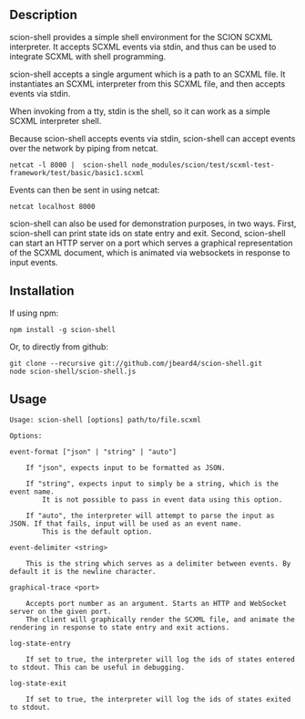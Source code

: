 Description
-----------

scion-shell provides a simple shell environment for the SCION SCXML interpreter. It accepts SCXML events via stdin, and thus can be used to integrate SCXML with shell programming.

scion-shell accepts a single argument which is a path to an SCXML file. It instantiates an SCXML interpreter from this SCXML file, and then accepts events via stdin.  

When invoking from a tty, stdin is the shell, so it can work as a simple SCXML interpreter shell. 

Because scion-shell accepts events via stdin, scion-shell can accept events over the network by piping from netcat.

    netcat -l 8000 |  scion-shell node_modules/scion/test/scxml-test-framework/test/basic/basic1.scxml

Events can then be sent in using netcat:

    netcat localhost 8000


scion-shell can also be used for demonstration purposes, in two ways. First, scion-shell can print state ids on state entry and exit. Second, scion-shell can start an HTTP server on a port which serves a graphical representation of the SCXML document, which is animated via websockets in response to input events. 

Installation
------------

If using npm:

    npm install -g scion-shell

Or, to directly from github:

    git clone --recursive git://github.com/jbeard4/scion-shell.git
    node scion-shell/scion-shell.js

Usage
-----

    Usage: scion-shell [options] path/to/file.scxml 

    Options:

    event-format ["json" | "string" | "auto"]

        If "json", expects input to be formatted as JSON.

        If "string", expects input to simply be a string, which is the event name. 
            It is not possible to pass in event data using this option.

        If "auto", the interpreter will attempt to parse the input as JSON. If that fails, input will be used as an event name.
            This is the default option.

    event-delimiter <string>

        This is the string which serves as a delimiter between events. By default it is the newline character.

    graphical-trace <port>

        Accepts port number as an argument. Starts an HTTP and WebSocket server on the given port. 
        The client will graphically render the SCXML file, and animate the rendering in response to state entry and exit actions.

    log-state-entry 

        If set to true, the interpreter will log the ids of states entered to stdout. This can be useful in debugging.

    log-state-exit   

        If set to true, the interpreter will log the ids of states exited to stdout.
